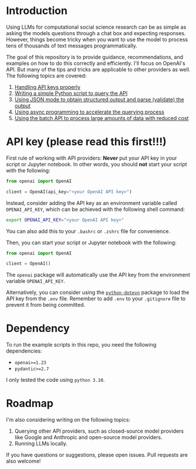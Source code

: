 # Introduction

Using LLMs for computational social science research can be as simple as asking the models questions through a chat box and expecting responses.
However, things become tricky when you want to use the model to process tens of thousands of text messages programmatically.

The goal of this repository is to provide guidance, recommendations, and examples on how to do this correctly and efficiently.
I'll focus on OpenAI's API.
But many of the tips and tricks are applicable to other providers as well.
The following topics are covered:

1. [Handling API keys properly](#api-key-please-read-this-first)
1. [Writing a simple Python script to query the API](/basics)
1. [Using JSON mode to obtain structured output and parse (validate) the output](/structured_output)
1. [Using async programming to accelerate the querying process](/async_programming)
1. [Using the batch API to process large amounts of data with reduced cost](/batch_processing)

# API key (please read this first!!!)

First rule of working with API providers: **Never** put your API key in your script or Jupyter notebook.
In other words, you should **not** start your script with the following:

```python
from openai import OpenAI

client = OpenAI(api_key="<your OpenAI API key>")
```

Instead, consider adding the API key as an environment variable called `OPENAI_API_KEY`, which can be achieved with the following shell command:

```bash
export OPENAI_API_KEY="<your OpenAI API key>"
```
You can also add this to your `.bashrc` or `.zshrc` file for convenience.

Then, you can start your script or Jupyter notebook with the following:

```python
from openai import OpenAI

client = OpenAI()
```

The `openai` package will automatically use the API key from the environment variable `OPENAI_API_KEY`.

Alternatively, you can consider using the [`python-dotevn`](https://github.com/theskumar/python-dotenv) package to load the API key from the `.env` file.
Remember to add `.env` to your `.gitignore` file to prevent it from being committed.


# Dependency

To run the example scripts in this repo, you need the following dependencies:
- `openai>=1.23`
- `pydantic>=2.7`

I only tested the code using `python 3.10`.

# Roadmap

I'm also considering writing on the following topics:
1. Querying other API providers, such as closed-source model providers like Google and Anthropic and open-source model providers.
1. Running LLMs locally.

If you have questions or suggestions, please open issues.
Pull requests are also welcome!